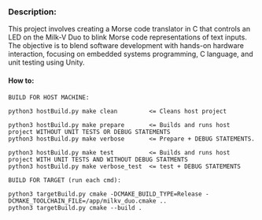 ### Description:

This project involves creating a Morse code translator in C that controls an LED on the Milk-V Duo to blink Morse code representations of text inputs. The objective is to blend software development with hands-on hardware interaction, focusing on embedded systems programming, C language, and unit testing using Unity.

#### How to:
``` 
BUILD FOR HOST MACHINE:

python3 hostBuild.py make clean         <= Cleans host project

python3 hostBuild.py make prepare       <= Builds and runs host project WITHOUT UNIT TESTS OR DEBUG STATEMENTS
python3 hostBuild.py make verbose       <= Prepare + DEBUG STATEMENTS.

python3 hostBuild.py make test          <= Builds and runs host project WITH UNIT TESTS AND WITHOUT DEBUG STATMENTS
python3 hostBuild.py make verbose_test  <= test + DEBUG STATEMENTS

BUILD FOR TARGET (run each cmd):

python3 targetBuild.py cmake -DCMAKE_BUILD_TYPE=Release -DCMAKE_TOOLCHAIN_FILE=/app/milkv_duo.cmake ..
python3 targetBuild.py cmake --build .

```

